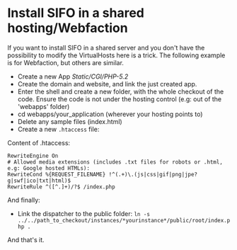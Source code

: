 Install SIFO in a shared hosting/Webfaction
===========================================
If you want to install SIFO in a shared server and you don't have the possibility to modify the VirtualHosts here is a trick. The following example
is for Webfaction, but others are similar.

 * Create a new App _Static/CGI/PHP-5.2_
 * Create the domain and website, and link the just created app.
 * Enter the shell and create a new folder, with the whole checkout of the code. Ensure the code is not under the hosting control (e.g: out of the 'webapps' folder)
 * cd webapps/your_application (wherever your hosting points to)
 * Delete any sample files (index.html)
 * Create a new `.htaccess` file:

Content of .htaccess:

	RewriteEngine On
	# Allowed media extensions (includes .txt files for robots or .html, e.g: Google hosted HTMLs):
	RewriteCond %{REQUEST_FILENAME} !^(.+)\.(js|css|gif|png|jpe?g|swf|ico|txt|html)$
	RewriteRule ^([^.]+)/?$ /index.php

And finally:

 * Link the dispatcher to the public folder: `ln -s ../../path_to_checkout/instances/*yourinstance*/public/root/index.php .`

And that's it.
